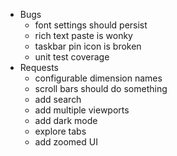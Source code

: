 * Bugs
  * font settings should persist
  * rich text paste is wonky
  * taskbar pin icon is broken
  * unit test coverage
* Requests
  * configurable dimension names
  * scroll bars should do something
  * add search
  * add multiple viewports
  * add dark mode
  * explore tabs
  * add zoomed UI